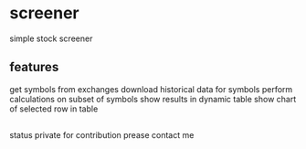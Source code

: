 # screener
simple stock screener

## features
get symbols from exchanges
download historical data for symbols
perform calculations on subset of symbols
show results in dynamic table
show chart of selected row in table

##
status private
for contribution prease contact me
